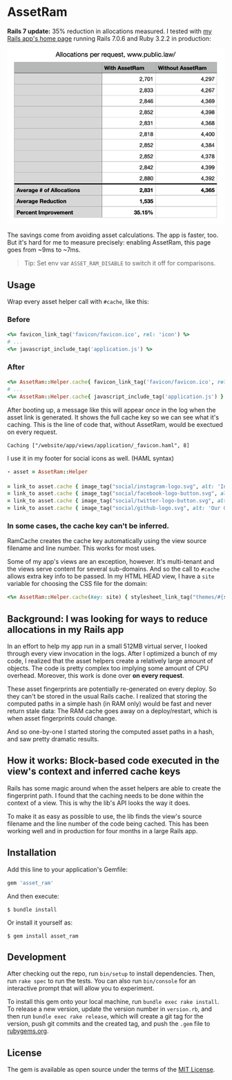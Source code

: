# AssetRam

**Rails 7 update:** 35% reduction in allocations measured. I tested with [my Rails app's home page](https://www.public.law) running Rails 7.0.6 and Ruby 3.2.2 in production:

![Test Data](test-data.png)

The savings come from avoiding asset calculations. The app is faster, too. But it's hard for me to measure precisely: enabling AssetRam, this page goes from ~9ms to ~7ms.

> Tip: Set env var `ASSET_RAM_DISABLE` to switch it off for comparisons.


## Usage

Wrap every asset helper call with `#cache`, like this:


### Before

```ruby
<%= favicon_link_tag('favicon/favicon.ico', rel: 'icon') %>
# ...
<%= javascript_include_tag('application.js') %>
```


### After

```ruby
<%= AssetRam::Helper.cache{ favicon_link_tag('favicon/favicon.ico', rel: 'icon') } %>
# ...
<%= AssetRam::Helper.cache{ javascript_include_tag('application.js') } %>
```

After booting up, a message like this will appear _once_ in the log when the asset link
is generated. It shows the full cache key so we can see what it's caching. This is the line
of code that, without AssetRam, would be exectued on every request.

```
Caching ["/website/app/views/application/_favicon.haml", 8]
```

I use it in my footer for social icons as well. (HAML syntax) 

```ruby
- asset = AssetRam::Helper

= link_to asset.cache { image_tag("social/instagram-logo.svg", alt: 'Instagram', loading: 'lazy', decoding: 'async') },    "https://www.instagram.com/law.is.code/"
= link_to asset.cache { image_tag("social/facebook-logo-button.svg", alt: 'Facebook', loading: 'lazy', decoding: 'async') }, "https://www.facebook.com/PublicDotLaw"
= link_to asset.cache { image_tag("social/twitter-logo-button.svg", alt: 'Twitter', loading: 'lazy', decoding: 'async') },   "https://twitter.com/law_is_code"
= link_to asset.cache { image_tag("social/github-logo.svg", alt: 'Our GitHub Page', loading: 'lazy', decoding: 'async') },   "https://www.github.com/public-law/"
```




### In some cases, the cache key can't be inferred.

RamCache creates the cache key automatically using the view source filename and line number.
This works for most uses. 

Some of my app's views are an exception, however. It's multi-tenant and the views serve content
for several sub-domains. And so the call to `#cache` allows extra key info to be passed.
In my HTML HEAD view, I have a `site` variable for choosing the CSS file for the domain:

```ruby
<%= AssetRam::Helper.cache(key: site) { stylesheet_link_tag("themes/#{site}", media: nil) } %>
```

## Background: I was looking for ways to reduce allocations in my Rails app

In an effort to help my app run in a small 512MB virtual server, I looked through every view
invocation in the logs. After I optimized a bunch of my code, I realized that the asset helpers
create a relatively large amount of objects. The code is pretty complex too implying some amount
of CPU overhead. Moreover, this work is done over **on every request**.

These asset fingerprints are potentially re-generated on every deploy. So they can't be stored in
the usual Rails cache. I realized that storing the computed paths in a simple hash (in RAM only)
would be fast and never return stale data: The RAM cache goes away on a deploy/restart, which is
when asset fingerprints could change.

And so one-by-one I started storing the computed asset paths in a hash, and saw pretty dramatic results.

## How it works: Block-based code executed in the view's context and inferred cache keys

Rails has some magic around when the asset helpers are able to create the fingerprint path. I found
that the caching needs to be done within the context of a view. This is why the lib's API looks
the way it does. 

To make it as easy as possible to use, the lib finds the view's source filename and the line number of
the code being cached. This has been working well and in production for four months in a large Rails app.



## Installation

Add this line to your application's Gemfile:

```ruby
gem 'asset_ram'
```

And then execute:

    $ bundle install

Or install it yourself as:

    $ gem install asset_ram


## Development

After checking out the repo, run `bin/setup` to install dependencies. Then, run `rake spec` to run the tests. You can also run `bin/console` for an interactive prompt that will allow you to experiment.

To install this gem onto your local machine, run `bundle exec rake install`. To release a new version, update the version number in `version.rb`, and then run `bundle exec rake release`, which will create a git tag for the version, push git commits and the created tag, and push the `.gem` file to [rubygems.org](https://rubygems.org).

## License

The gem is available as open source under the terms of the [MIT License](https://opensource.org/licenses/MIT).
